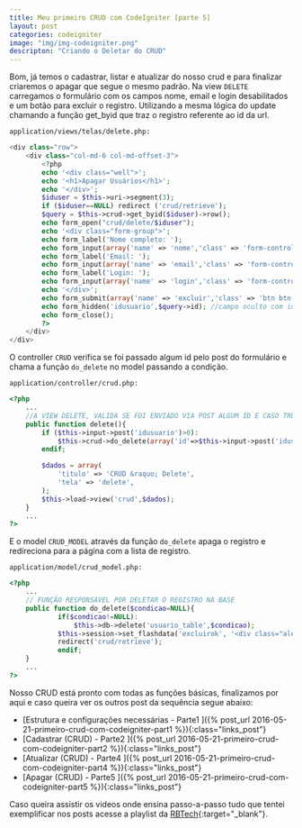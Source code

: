 ```yaml
---
title: Meu primeiro CRUD com CodeIgniter [parte 5]
layout: post
categories: codeigniter
image: "img/img-codeigniter.png"
descripton: "Criando o Deletar do CRUD"
---
```



Bom, já temos o cadastrar, listar e atualizar do nosso crud e para finalizar criaremos o apagar que segue o mesmo padrão. 
Na view `DELETE` carregamos o formulário com os campos nome, email e login desabilitados e um botão para excluir o registro. Utilizando a mesma lógica do update chamando a função get_byid que traz o registro referente ao id da url.

`application/views/telas/delete.php:`

```php
<div class="row">
	<div class="col-md-6 col-md-offset-3">
		<?php 
		echo '<div class="well">';
		echo '<h1>Apagar Usuários</h1>';
		echo '</div>';
		$iduser = $this->uri->segment(3);
		if ($iduser==NULL) redirect ('crud/retrieve');
		$query = $this->crud->get_byid($iduser)->row();
		echo form_open("crud/delete/$iduser");
		echo '<div class="form-group">';
		echo form_label('Nome completo: ');
		echo form_input(array('name' => 'nome','class' => 'form-control'), set_value('nome',$query->nome),'disabled="disabled"');
		echo form_label('Email: ');
		echo form_input(array('name' => 'email','class' => 'form-control'), set_value('email', $query->email), 'disabled="disabled"');
		echo form_label('Login: ');
		echo form_input(array('name' => 'login','class' => 'form-control'), set_value('login',$query->login), 'disabled="disabled"');
		echo '</div>';
		echo form_submit(array('name' => 'excluir','class' => 'btn btn-primary'), 'Excluir Registro');
		echo form_hidden('idusuario',$query->id); //campo oculto com id de usuario para usar na condição do controller
		echo form_close();
		?>
	</div>
</div>
```

O controller `CRUD` verifica se foi passado algum id pelo post do formulário e chama a função `do_delete` no model passando a condição.

`application/controller/crud.php:`

```php
<?php
	...
	//A VIEW DELETE, VALIDA SE FOI ENVIADO VIA POST ALGUM ID E CASO TRUE ACESSA A FUNCTION 'DO_DELETE' NO MODEL E APAGA O REGISTRO REFERENTE AO ID.
	public function delete(){
		if ($this->input->post('idusuario')>0):
			$this->crud->do_delete(array('id'=>$this->input->post('idusuario')));
		endif;

		$dados = array(
			'titulo' => 'CRUD &raquo; Delete',
			'tela' => 'delete',
		);
		$this->load->view('crud',$dados);
	}
	...
?>
```


E o model `CRUD_MODEL` através da função `do_delete` apaga o registro e redireciona para a página com a lista de registro.

`application/model/crud_model.php:`

```php
<?php
	...
	// FUNÇÃO RESPONSAVEL POR DELETAR O REGISTRO NA BASE
	public function do_delete($condicao=NULL){
			if($condicao!=NULL):
				$this->db->delete('usuario_table',$condicao);
			$this->session->set_flashdata('excluirok', '<div class="alert alert-success" role="alert">Registro deletado com sucesso</div>');
			redirect('crud/retrieve');
			endif;
	}
	...
?>
```




Nosso CRUD está pronto com todas as funções básicas, finalizamos por aqui e caso queira ver os outros post da sequência segue abaixo:

- [Estrutura e configurações necessárias - Parte1 ]({% post_url 2016-05-21-primeiro-crud-com-codeigniter-part1 %}){:class="links_post"} <br>
- [Cadastrar (CRUD) - Parte2 ]({% post_url 2016-05-21-primeiro-crud-com-codeigniter-part2 %}){:class="links_post"} <br>
- [Atualizar (CRUD) - Parte4 ]({% post_url 2016-05-21-primeiro-crud-com-codeigniter-part4 %}){:class="links_post"} <br>
- [Apagar (CRUD) - Parte5 ]({% post_url 2016-05-21-primeiro-crud-com-codeigniter-part5 %}){:class="links_post"}

Caso queira assistir os videos onde ensina passo-a-passo tudo que tentei exemplificar nos posts acesse a playlist da [RBTech](https://www.youtube.com/watch?v=1XnfWac0U14&list=PLInBAd9OZCzz2vtRFDwum0OyUmJg8UqDV){:target="_blank"}.